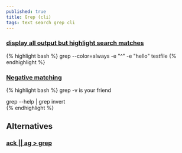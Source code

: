 ```yaml
---
published: true
title: Grep (cli)
tags: text search grep cli
---
```

### [display all output but highlight search matches](https://superuser.com/questions/914856/grep-display-all-output-but-highlight-search-matches)

{% highlight bash %}
grep --color=always -e "^" -e "hello" testfile
{% endhighlight %}

### [Negative matching](https://stackoverflow.com/questions/3548453/negative-matching-using-grep-match-lines-that-do-not-contain-foo)

{% highlight bash %}
grep -v is your friend

grep --help | grep invert  
{% endhighlight %}

## Alternatives

### [ack || ag > grep](https://remysharp.com/2018/08/23/cli-improved#ack--ag--grep)
